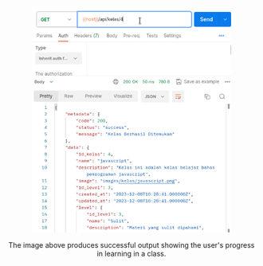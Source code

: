 <p align="center"><img src="https://github.com/nurzaman-now/G-MOOC-4D/blob/Backend/screenshoot/success.png" width="400" alt="Laravel Logo"></P>

<p align="center">The image above produces successful output showing the user's progress in learning in a class.</p>
